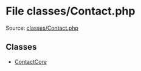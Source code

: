 File classes/Contact.php
=========

Source: [classes/Contact.php](https://github.com/PrestaShop/PrestaShop/blob/1.5.3.1/classes/Contact.php)


Classes
-------

* [ContactCore](class.ContactCore.md)

